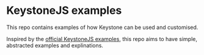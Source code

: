 # KeystoneJS examples

This repo contains examples of how Keystone can be used and customised.

Inspired by the [official KeystoneJS examples](https://github.com/keystonejs/keystone/tree/main/examples), this repo aims to have simple, abstracted examples and explinations.

